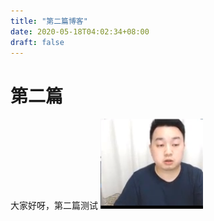```yaml
---
title: "第二篇博客"
date: 2020-05-18T04:02:34+08:00
draft: false
---
```

# 第二篇

大家好呀，第二篇测试
![方方老师](/static/images/1.png)